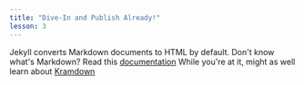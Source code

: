 ```yaml
---
title: "Dive-In and Publish Already!"
lesson: 3
---
```


Jekyll converts Markdown documents to HTML by default. Don't know what's Markdown?
Read this [documentation](http://daringfireball.net/projects/markdown/)
While you're at it, might as well learn about [Kramdown](https://kramdown.gettalong.org/)
